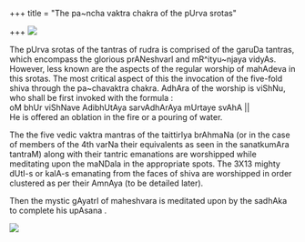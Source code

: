 +++
title = "The pa~ncha vaktra chakra of the pUrva srotas"

+++
[![](https://i2.wp.com/photos1.blogger.com/blogger/2010/410/320/shiva.0.jpg)](http://photos1.blogger.com/blogger/2010/410/1600/shiva.0.jpg)

The pUrva srotas of the tantras of rudra is comprised of the garuDa
tantras, which encompass the glorious prANeshvarI and mR^ityu\~njaya
vidyAs. However, less known are the aspects of the regular worship of
mahAdeva in this srotas. The most critical aspect of this the invocation
of the five-fold shiva through the pa\~chavaktra chakra. AdhAra of the
worship is viShNu, who shall be first invoked with the formula :  
oM bhUr viShNave AdibhUtAya sarvAdhArAya mUrtaye svAhA ||  
He is offered an oblation in the fire or a pouring of water.

The the five vedic vaktra mantras of the taittirIya brAhmaNa (or in the case of members of the 4th varNa their equivalents as seen in the sanatkumAra tantraM) along with their tantric emanations are worshipped while meditating upon the maNDala in the appropriate spots. The 3X13 mighty dUtI-s or kalA-s emanating from the faces of shiva are worshipped in order clustered as per their AmnAya (to be detailed later).

Then the mystic gAyatrI of maheshvara is meditated upon by the sadhAka
to complete his upAsana .

[![](https://i1.wp.com/photos1.blogger.com/blogger/2010/410/320/shiva_gayatri.0.jpg)](http://photos1.blogger.com/blogger/2010/410/1600/shiva_gayatri.0.jpg)
